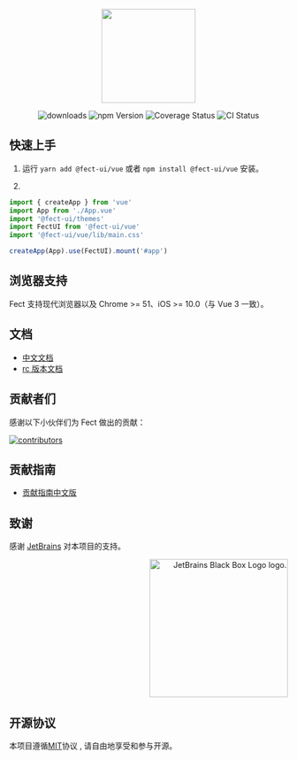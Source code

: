 <p align="center" height="170">
  <img  style="height:170px;width:170px;" height="170" width="170" src="https://user-images.githubusercontent.com/52351095/118687359-7e809480-b837-11eb-8083-b0504ec79652.png"/>
</p>

<p align="center">
 <img src="https://img.shields.io/npm/dm/@fect-ui/vue?style=for-the-badge" alt="downloads" />
 <img src="https://img.shields.io/npm/v/@fect-ui/vue?color=%230761d1&logoColor=%23000000&style=for-the-badge" alt="npm Version" />
 <img src="https://img.shields.io/codecov/c/gh/fect-org/fect?style=for-the-badge" alt="Coverage Status" />
 <img src="https://img.shields.io/github/workflow/status/fect-org/fect/CI?style=for-the-badge" alt="CI Status" />
</p>

## 快速上手

1. 运行 `yarn add @fect-ui/vue` 或者 `npm install @fect-ui/vue` 安装。

2.

```js
import { createApp } from 'vue'
import App from './App.vue'
import '@fect-ui/themes'
import FectUI from '@fect-ui/vue'
import '@fect-ui/vue/lib/main.css'

createApp(App).use(FectUI).mount('#app')
```

## 浏览器支持

Fect 支持现代浏览器以及 Chrome >= 51、iOS >= 10.0（与 Vue 3 一致）。

## 文档

- [中文文档](https://vue.miaya.art/zh-cn)
- [rc 版本文档](https://vue-rc.miaya.art/zh-cn)

## 贡献者们

感谢以下小伙伴们为 Fect 做出的贡献：

<a href="https://github.com/fect-org/fect/graphs/contributors">
  <img src="https://opencollective.com/fect/contributors.svg?width=890&button=false" alt="contributors">
</a>

## 贡献指南

- [贡献指南中文版](https://github.com/fect-org/fect/blob/master/.github/CONTRIBUTING.zh-CN.md)

## 致谢

感谢 [JetBrains](https://www.jetbrains.com/) 对本项目的支持。

<p align="right">
<img width="250px" height="250px" src="https://resources.jetbrains.com/storage/products/company/brand/logos/jb_square.png" alt="JetBrains Black Box Logo logo.">
</p>

## 开源协议

本项目遵循[MIT](./LICENSE)协议 , 请自由地享受和参与开源。
